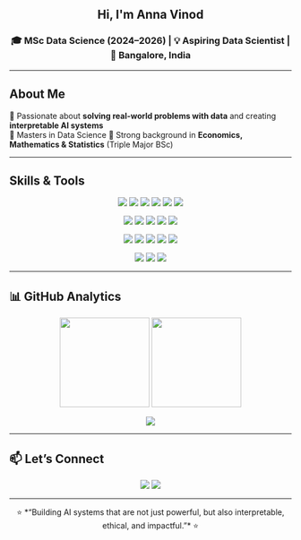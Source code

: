 <!-- Profile Header -->
<h2 align="center"> Hi, I'm Anna Vinod</h2>
<h3 align="center">🎓 MSc Data Science (2024–2026) | 💡 Aspiring Data Scientist | 📍 Bangalore, India</h3>

---

<!-- About Me -->
## About Me  

🔹 Passionate about **solving real-world problems with data** and creating **interpretable AI systems**  
🔹 Masters in Data Science
🔹 Strong background in **Economics, Mathematics & Statistics** (Triple Major BSc)  

---

<!-- Skills Section -->
## Skills & Tools  

<p align="center">
  <!-- Languages -->
  <img src="https://img.shields.io/badge/Python-3776AB?style=for-the-badge&logo=python&logoColor=white"/>  
  <img src="https://img.shields.io/badge/R-276DC3?style=for-the-badge&logo=r&logoColor=white"/>  
  <img src="https://img.shields.io/badge/Java-ED8B00?style=for-the-badge&logo=java&logoColor=white"/>  
  <img src="https://img.shields.io/badge/SQL-4479A1?style=for-the-badge&logo=postgresql&logoColor=white"/>  
  <img src="https://img.shields.io/badge/LaTeX-008080?style=for-the-badge&logo=latex&logoColor=white"/>  
  <img src="https://img.shields.io/badge/Excel-217346?style=for-the-badge&logo=microsoft-excel&logoColor=white"/>  
</p>  

<p align="center">
  <!-- Data Science -->
  <img src="https://img.shields.io/badge/Pandas-150458?style=for-the-badge&logo=pandas&logoColor=white"/>  
  <img src="https://img.shields.io/badge/NumPy-013243?style=for-the-badge&logo=numpy&logoColor=white"/>  
  <img src="https://img.shields.io/badge/Scikit--learn-F7931E?style=for-the-badge&logo=scikit-learn&logoColor=white"/>  
  <img src="https://img.shields.io/badge/Matplotlib-11557c?style=for-the-badge&logo=plotly&logoColor=white"/>  
  <img src="https://img.shields.io/badge/PowerBI-F2C811?style=for-the-badge&logo=power-bi&logoColor=black"/>  
</p>  

<p align="center">
  <!-- ML/DL -->
  <img src="https://img.shields.io/badge/PyTorch-EE4C2C?style=for-the-badge&logo=pytorch&logoColor=white"/>  
  <img src="https://img.shields.io/badge/TensorFlow-FF6F00?style=for-the-badge&logo=tensorflow&logoColor=white"/>  
  <img src="https://img.shields.io/badge/HuggingFace-FCC624?style=for-the-badge&logo=huggingface&logoColor=black"/>  
  <img src="https://img.shields.io/badge/Transformers-0052CC?style=for-the-badge&logo=atlassian&logoColor=white"/>  
  <img src="https://img.shields.io/badge/Explainable_AI-1F305E?style=for-the-badge&logo=openai&logoColor=white"/>  
</p>  

<p align="center">
  <!-- Cloud -->
  <img src="https://img.shields.io/badge/AWS-232F3E?style=for-the-badge&logo=amazon-aws&logoColor=white"/>  
  <img src="https://img.shields.io/badge/Kaggle-20BEFF?style=for-the-badge&logo=kaggle&logoColor=white"/>  
  <img src="https://img.shields.io/badge/GitHub-181717?style=for-the-badge&logo=github&logoColor=white"/>  
</p>  

---





<!-- GitHub Analytics -->
## 📊 GitHub Analytics  

<p align="center">
  <!-- GitHub Stats -->
  <img src="https://github-readme-stats.vercel.app/api?username=annavinod&show_icons=true&theme=tokyonight&hide_border=true" height="160"/>  
  <!-- Top Languages -->
  <img src="https://github-readme-stats.vercel.app/api/top-langs/?username=annavinod&layout=compact&theme=tokyonight&hide_border=true" height="160"/>  
</p>  

<p align="center">
  <!-- Profile Summary -->
  <img src="https://github-profile-summary-cards.vercel.app/api/cards/profile-details?username=annavinod&theme=tokyonight"/>  
</p>  


---

<!-- Connect -->
## 📫 Let’s Connect  

<p align="center">
  <a href="mailto:annavinod00@gmail.com"><img src="https://img.shields.io/badge/Email-D14836?style=for-the-badge&logo=gmail&logoColor=white"/></a>
  <a href="https://www.linkedin.com/feed/?trk=nav_back_to_linkedin"><img src="https://img.shields.io/badge/LinkedIn-0077b5?style=for-the-badge&logo=linkedin&logoColor=white"/></a>
</p>  

---

<!-- Footer -->
<p align="center">
  ⭐ *“Building AI systems that are not just powerful, but also interpretable, ethical, and impactful.”* ⭐  
</p>
